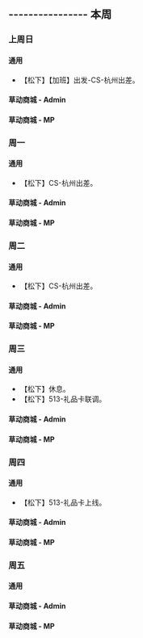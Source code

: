 ## ---------------- 本周

### 上周日
#### 通用
* 【松下】【加班】出发-CS-杭州出差。
#### 草动商城 - Admin
#### 草动商城 - MP

### 周一
#### 通用
* 【松下】CS-杭州出差。
#### 草动商城 - Admin
#### 草动商城 - MP

### 周二
#### 通用
* 【松下】CS-杭州出差。
#### 草动商城 - Admin
#### 草动商城 - MP

### 周三
#### 通用
* 【松下】休息。
* 【松下】513-礼品卡联调。
#### 草动商城 - Admin
#### 草动商城 - MP

### 周四
#### 通用
* 【松下】513-礼品卡上线。
#### 草动商城 - Admin
#### 草动商城 - MP

### 周五
#### 通用
#### 草动商城 - Admin
#### 草动商城 - MP
